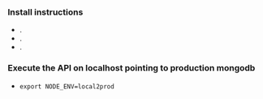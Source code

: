 ### Install instructions
- .
- .
- .


### Execute the API on **localhost** pointing to **production** mongodb
- `export NODE_ENV=local2prod`